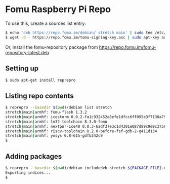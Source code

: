 # Fomu Raspberry Pi Repo

To use this, create a sources.list entry:

```sh
$ echo 'deb https://repo.fomu.im/debian/ stretch main' | sudo tee /etc/apt/sources.list.d/fomu.list
$ wget -O - https://repo.fomu.im/tomu-signing-key.asc | sudo apt-key add -
```

Or, install the fomu-repository package from https://repo.fomu.im/fomu-repository-latest.deb

## Setting up

```sh
$ sudo apt-get install reprepro
```

## Listing repo contents

```sh
$ reprepro --basedir $(pwd)/debian list stretch
stretch|main|armhf: fomu-flash 1.3.2
stretch|main|armhf: icestorm 0.0.2-fa1c932452e8efe1dfcc6ff095e3f7130a7906b1
stretch|main|armhf: lm32-toolchain 8.3.0-fomu
stretch|main|armhf: nextpnr-ice40 0.0.3-6adf37e3c1d4301e087d89c9e9c37563fe8d78df
stretch|main|armhf: riscv-toolchain 8.2.0-before-fsf-gdb-2-g411d134
stretch|main|armhf: yosys 0.8-615-gdfb242c9
$
```

## Adding packages

```sh
$ reprepro --basedir $(pwd)/debian includedeb stretch ${PACKAGE_FILE}.deb
Exporting indices...
$
```
